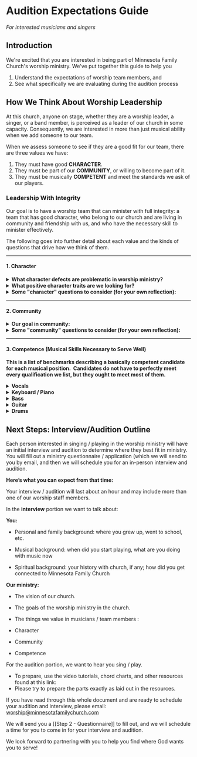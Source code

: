 # Audition Expectations Guide
*For interested musicians and singers*
## Introduction
We're excited that you are interested in being part of Minnesota Family Church's worship ministry. We've put together this guide to help you
1) Understand the expectations of worship team members, and
2) See what specifically we are evaluating during the audition process
## How We Think About Worship Leadership
At this church, anyone on stage, whether they are a worship leader, a singer, or a band member, is perceived as a leader of our church in some capacity. Consequently, we are interested in more than just musical ability when we add someone to our team.

When we assess someone to see if they are a good fit for our team, there are three values we have:

1) They must have good **CHARACTER**.
2) They must be part of our **COMMUNITY**, or willing to become part of it.
3) They must be musically **COMPETENT** and meet the standards we ask of our players.

### Leadership With Integrity
Our goal is to have a worship team that can minister with full integrity: a team that has good character, who belong to our church and are living in community and friendship with us, and who have the necessary skill to minister effectively.

The following goes into further detail about each value and the kinds of questions that drive how we think of them.

---

#### 1. Character
<details>
<summary><b>What character defects are problematic in worship ministry?</b></summary>

- Laziness
- Viewing oneself as an exception to the rules
- Prima donna
- Over-sensitivity
- Inability to take instruction and / or correction
- Avoiding work considered beneath them
- Sinful lifestyle that dishonors God and True Parents
- Irritating, socially inept
- Unreliable: chronically late, no show/no call
- Unwilling to submit to authority (esp. when you disagree)
</details>

<details>
<summary><b>What positive character traits are we looking for?</b></summary>

- Reliability
- Humility: No agenda, coachable / Teachable, understand they are replaceable
- Respond well to others, to correction, to mishaps
- Good work ethic: on time and prepared
- Devotion to Jesus, God, and True Parents
- God-honoring lifestyle (not perfection, but progressing in holiness)
- Understand and own the mission of Minnesota Family Church
- Honesty
- Selflessness
</details>

<details>
<summary><b>Some "character" questions to consider (for your own reflection):</b></summary>

- Why do you want to be a part of this team?
- What does it mean for a musician to be coachable? Hard-working? Do you consider yourself hard-working and coachable?
- Look at this list of positive and negative character qualities. What is your greatest strength of character? Greatest weakness?
- What is your relationship with God like? Are you close to God or far away?
- Who is speaking into your life?
- How much of a need for attention do you have?
- If we needed you to sit out for a season, say two or three months, how would you respond to that?
</details>

---

#### 2. Community
<details>
<summary><b>Our goal in community:</b></summary>

- We want worship team members to be "part of our family"
- We do not prefer players who "just play" and exclude themselves from the life of the church
- We want team members to be relationally available for friendship outside of church
- This church has to be *your* church, and we want the privilege of walking with you and pastoring you to godly success.
- We want our team members to participate in weekly small groups
</details>
<details>
<summary><b>Some "community" questions to consider (for your own reflection):</b></summary>

- How long have you been attending Minnesota Family Church?
- In what ways are you currently involved in the life of the church?
- What is the Church to you?
- What is the importance of the Church to God?
</details>

---

#### 3. Competence (Musical Skills Necessary to Serve Well)

**This is a list of benchmarks describing a basically competent candidate for each musical position.  Candidates do not have to perfectly meet every qualification we list, but they ought to meet most of them.**
<details>
<summary><b>Vocals</b></summary>

1. Sing on pitch

2. Good stage presence

3. Contemporary vocal style

4. Can harmonize (mandatory)

5. Presentable: dress, grooming, appearance

6. Leadership sense
</details>

<details>
<summary><b>Keyboard / Piano</b></summary>

1. Read charts

2. Strong sense of rhythm

3. Comfortable with technology

4. Aware of service flow, able to pad, bridge songs and other worship elements

5. Comfortable in all keys

6. Able to transpose

7. Able to play by ear
</details>

<details>
<summary><b>Bass</b></summary>

1. Read chord charts

2. Locked in with drummer

3. Knows notes on whole fretboard

4. Full tone

5. Not overly busy. Simple and full. 

6. Can play in any key
</details>

<details>
<summary><b>Guitar</b></summary>

1. Read chord charts

2. Comfortable in any key

3. Familiar with chord structure

4. Sensitive to intonation

5. Sense of scale when playing with the band: how much to play

6. Able to play dynamics: quiet vs driving

7. Good rhythmic sense

8. Able to play by ear
</details>
<details>
<summary><b>Drums</b></summary>

1. Can stay on click effortlessly, second nature

2. Sense of taste and proportion; does not overplay

3. Strong leadership sensibility

4. Locked with bass, plays in the pocket

5. Aware of and responsive to direction from worship leader

6. Comfortable at slow and fast tempos

7. Knows different styles of fills and patterns

8. Can memorize music

9. Can adjust on the fly

10. Comfortable in 6/8 and 4/4 time signature
</details>

## Next Steps: Interview/Audition Outline

Each person interested in singing / playing in the worship ministry will have an initial interview and audition to determine where they best fit in ministry.  You will fill out a ministry questionnaire / application (which we will send to you by email, and then we will schedule you for an in-person interview and audition. 

**Here’s what you can expect from that time:**

Your interview / audition will last about an hour and may include more than one of our worship staff members.

In the **interview** portion we want to talk about:

**You:**

- Personal and family background: where you grew up, went to school, etc.

- Musical background: when did you start playing, what are you doing with music now

- Spiritual background: your history with church, if any; how did you get connected to Minnesota Family Church


**Our ministry:**

- The vision of our church.

- The goals of the worship ministry in the church.

- The things we value in musicians / team members :


- Character

- Community

- Competence


For the audition portion, we want to hear you sing / play.

- To prepare, use the video tutorials, chord charts, and other resources found at this link:
- Please try to prepare the parts exactly as laid out in the resources. 


If you have read through this whole document and are ready to schedule your audition and interview, please email: worship@minnesotafamilychurch.com

We will send you a [[Step 2 - Questionnaire]] to fill out, and we will schedule a time for you to come in for your interview and audition. 

We look forward to partnering with you to help you find where God wants you to serve!
